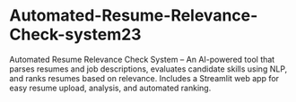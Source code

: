 # Automated-Resume-Relevance-Check-system23
Automated Resume Relevance Check System – An AI-powered tool that parses resumes and job descriptions, evaluates candidate skills using NLP, and ranks resumes based on relevance. Includes a Streamlit web app for easy resume upload, analysis, and automated ranking.

